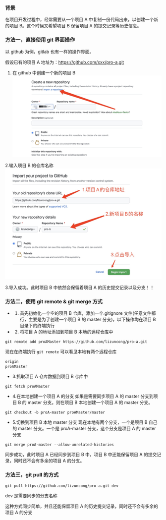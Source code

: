 ### 背景

在项目开发过程中，经常需要从一个项目 A 中复制一份代码出来，以创建一个新的项目 B。这个时候又希望项目 B 保留项目 A 的提交记录等历史信息。

### 方法一，直接使用 git 界面操作

以 github 为例，gitlab 也有一样的操作界面。

假设已有的项目 A 地址为：https://github.com/xxx/pro-a.git

1. 在 github 中创建一个新的项目 B
   ![image](../../imgs/git-1.jpg)

2.输入项目 B 的仓库名称
![image](../../imgs/git-2.jpg)

3.导入成功。此时项目 B 中依然会保留着项目 A 的历史提交记录以及分支！！

### 方法二，使用 git remote & git merge 方式

- 1. 首先初始化一个空的项目 B 仓库，添加一个.gitignore 文件(任意文件都行，主要是为了创建一个项目 B 的 master 分支)，以下操作均在项目 B 目录下的终端执行
- 2. 将项目 A 的地址添加到项目 B 本地的远程仓库中

```shell
git remote add proAMaster https://github.com/lizuncong/pro-a.git
```

现在在终端执行 `git remote` 可以看见本地有两个远程仓库

```shell
origin
proAMaster
```

- 3.抓取项目 A 仓库数据到项目 B 仓库中

```shell
git fetch proAMaster
```

- 4.在本地创建一个项目 A 的分支
  如果是需要同步项目 A 的 master 分支到项目 B 的 master 分支。则在项目 B 本地创建一个项目 A 的 master 分支。

```shell
git checkout -b proA-master proAMaster/master
```

- 5.切换到项目 B 本地 master 分支
  现在本地有两个分支，一个是项目 B 自己的 master 分支。一个是 proA-master 分支，这个分支是项目 A 的 master 分支

```shell
git merge proA-master --allow-unrelated-histories
```

同步成功，此时项目 A 已经同步到项目 B 中，项目 B 中还能保留项目 A 的提交记录，同时还不会有多余的项目 A 的分支。

### 方法三，git pull 的方式

```shell
git pull https://github.com/lizuncong/pro-a.git dev
```

dev 是需要同步的分支名称

这种方式同步简单，并且还能保留项目 A 的历史提交记录，同时还不会有多余的项目 A 的分支
